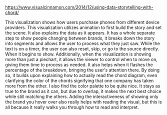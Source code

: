 https://www.visualcinnamon.com/2014/12/using-data-storytelling-with-chord/

This visualization shows how users purchase phones from different device providers. This visualization utilizes animation to first build the story and set the scene. It also explains the data as it appears. It has a whole separate step to show people changing between brands, it breaks down the story into segments and allows the user to process what they just saw. While the text is on a timer, the user can also reset, skip, or go to the source directly. When it begins to show. Additionally, when the visualization is showing more than just a piechart, it allows the viewer to control when to move on, giving them time to process as needed. It also helps when it flashes the percentage of the breakdown, bringing the user's attention there. By doing so, it builds upon explaining how to actually read the chord diagram, even clarifying the color of the chords signifying that one company has taken more from the other. I also find the color palette to be quite nice. It stays as true to the brand as it can, but due to overlap, it makes the next best choice while still matching the others. Adding the interactiveness of showing only the brand you hover over also really helps with reading the visual, but this is all because it really walks you through how to read and interpret. 
